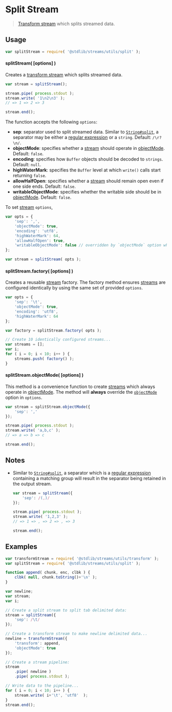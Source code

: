 # Split Stream

> [Transform stream][transform-stream] which splits streamed data.


<section class="usage">

## Usage

``` javascript
var splitStream = require( '@stdlib/streams/utils/split' );
```

#### splitStream( \[options\] )

Creates a [transform stream][transform-stream] which splits streamed data.

``` javascript
var stream = splitStream();

stream.pipe( process.stdout );
stream.write( '1\n2\n3' );
// => 1 => 2 => 3

stream.end();
```

The function accepts the following `options`:

* __sep__: separator used to split streamed data. Similar to [`String#split`][string-split], a separator may be either a [regular expression][regexp] or a `string`. Default: `/\r?\n/`.
* __objectMode__: specifies whether a [stream][stream] should operate in [objectMode][object-mode]. Default: `false`.
* __encoding__: specifies how `Buffer` objects should be decoded to `strings`. Default: `null`.
* __highWaterMark__: specifies the `Buffer` level at which `write()` calls start returning `false`.
* __allowHalfOpen__: specifies whether a [stream][stream] should remain open even if one side ends. Default: `false`.
* __writableObjectMode__: specifies whether the writable side should be in [objectMode][object-mode]. Default: `false`.

To set [stream][stream] `options`,

``` javascript
var opts = {
    'sep': ',',
    'objectMode': true,
    'encoding': 'utf8',
    'highWaterMark': 64,
    'allowHalfOpen': true,
    'writableObjectMode': false // overridden by `objectMode` option when `objectMode=true`
};

var stream = splitStream( opts );
```


#### splitStream.factory( \[options\] )

Creates a reusable [stream][stream] factory. The factory method ensures [streams][stream] are configured identically by using the same set of provided `options`.

``` javascript
var opts = {
    'sep': '\t',
    'objectMode': true,
    'encoding': 'utf8',
    'highWaterMark': 64 
};

var factory = splitStream.factory( opts );

// Create 10 identically configured streams...
var streams = [];
var i;
for ( i = 0; i < 10; i++ ) {
    streams.push( factory() );
}
```


#### splitStream.objectMode( \[options\] )

This method is a convenience function to create [streams][stream] which always operate in [objectMode][object-mode]. The method will __always__ override the [`objectMode`][object-mode] option in `options`.

``` javascript
var stream = splitStream.objectMode({
    'sep': ','
});

stream.pipe( process.stdout );
stream.write( 'a,b,c' );
// => a => b => c

stream.end();
```

<!-- </usage> -->


<section class="notes">

## Notes

* Similar to [`String#split`][string-split], a separator which is a [regular expression][regexp] containing a matching group will result in the separator being retained in the output stream.

  ``` javascript
  var stream = splitStream({
      'sep': /(,)/
  });

  stream.pipe( process.stdout );
  stream.write( '1,2,3' );
  // => 1 => , => 2 => , => 3

  stream.end();
  ```

<!-- </notes> -->


<section class="examples">

## Examples

``` javascript
var transformStream = require( '@stdlib/streams/utils/transform' );
var splitStream = require( '@stdlib/streams/utils/split' );

function append( chunk, enc, clbk ) {
    clbk( null, chunk.toString()+'\n' );
}

var newline;
var stream;
var i;

// Create a split stream to split tab delimited data:
stream = splitStream({
    'sep': /\t/
});

// Create a transform stream to make newline delimited data...
newline = transformStream({
    'transform': append,
    'objectMode': true
});

// Create a stream pipeline:
stream
    .pipe( newline )
    .pipe( process.stdout );

// Write data to the pipeline...
for ( i = 0; i < 10; i++ ) {
    stream.write( i+'\t', 'utf8'  );
}
stream.end();
```

<!-- </examples> -->


<section class="links">

[stream]: https://nodejs.org/api/stream.html
[transform-stream]: https://nodejs.org/api/stream.html
[object-mode]: https://nodejs.org/api/stream.html#stream_object_mode

[string-split]: https://developer.mozilla.org/en-US/docs/Web/JavaScript/Reference/Global_Objects/String/split
[regexp]: https://developer.mozilla.org/en-US/docs/Web/JavaScript/Guide/Regular_Expressions

<!-- </links> -->
